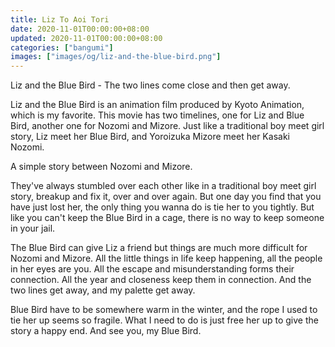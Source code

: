 ```yaml
---
title: Liz To Aoi Tori
date: 2020-11-01T00:00:00+08:00
updated: 2020-11-01T00:00:00+08:00
categories: ["bangumi"]
images: ["images/og/liz-and-the-blue-bird.png"]
---
```


Liz and the Blue Bird - The two lines come close and then get away.<!--more-->

Liz and the Blue Bird is an animation film produced by Kyoto Animation, which is my favorite. This movie has two timelines, one for Liz and Blue Bird, another one for Nozomi and Mizore. Just like a traditional boy meet girl story, Liz meet her Blue Bird, and Yoroizuka Mizore meet her Kasaki Nozomi.

A simple story between Nozomi and Mizore.

They've always stumbled over each other like in a traditional boy meet girl story, breakup and fix it, over and over again. But one day you find that you have just lost her, the only thing you wanna do is tie her to you tightly. But like you can't keep the Blue Bird in a cage, there is no way to keep someone in your jail.

The Blue Bird can give Liz a friend but things are much more difficult for Nozomi and Mizore. All the little things in life keep happening, all the people in her eyes are you. All the escape and misunderstanding forms their connection. All the year and closeness keep them in connection. And the two lines get away, and my palette get away.

Blue Bird have to be somewhere warm in the winter, and the rope I used to tie her up seems so fragile. What I need to do is just free her up to give the story a happy end. And see you, my Blue Bird.